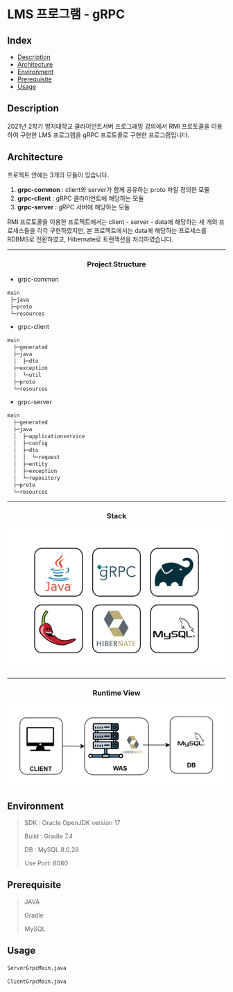 # LMS 프로그램 - gRPC

## Index
- [Description](#description)
- [Architecture](#architecture)
- [Environment](#environment)
- [Prerequisite](#prerequisite)
- [Usage](#usage)

## Description
2021년 2학기 명지대학교 클라이언트서버 프로그래밍 강의에서 RMI 프로토콜을 이용하여 구현한 LMS 프로그램을 gRPC 프로토콜로 구현한 프로그램입니다.

## Architecture
프로젝트 안에는 3개의 모듈이 있습니다.
1. **grpc-common** : client와 server가 함께 공유하는 proto 파일 정의한 모듈
2. **grpc-client** : gRPC 클라이언트에 해당하는 모듈
3. **grpc-server** : gRPC 서버에 해당하는 모듈

RMI 프로토콜을 이용한 프로젝트에서는 client - server - data에 해당하는 세 개의 프로세스들을 각각 구현하였지만, 
본 프로젝트에서는 data에 해당하는 프로세스를 RDBMS로 전환하였고, Hibernate로 트랜잭션을 처리하였습니다.

***

### <p align="center">Project Structure</p>
- grpc-common
````
main
 ├─java
 ├─proto
 └─resources
````
- grpc-client
````
main
  ├─generated
  ├─java
  │  ├─dto
  ├─exception
  │  └─util
  ├─proto
  └─resources
````
- grpc-server
````
main
  ├─generated
  ├─java
  │  ├─applicationservice
  │  ├─config
  │  ├─dto
  │  │  └─request
  │  ├─entity
  │  ├─exception
  │  └─repository
  ├─proto
  └─resources
````

***

### <p align="center">Stack</p>
![stack.png](readme.img/stack.png)

***

### <p align="center">Runtime View</p>
![img.png](readme.img/runview_img.png)


## Environment
> SDK : Oracle OpenJDK version 17  
> 
> Build : Gradle 7.4  
> 
> DB : MySQL 8.0.28
> 
> Use Port: 8080


## Prerequisite
> JAVA  
> 
> Gradle  
> 
> MySQL


## Usage
`ServerGrpcMain.java`  

`ClientGrpcMain.java`
